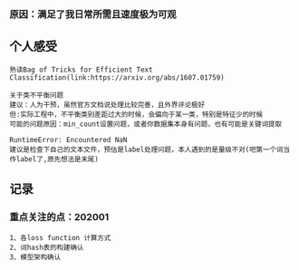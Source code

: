 ### 原因：满足了我日常所需且速度极为可观

## 个人感受
```
熟读Bag of Tricks for Efficient Text Classification(link:https://arxiv.org/abs/1607.01759)
```

```
关于类不平衡问题
建议：人为干预，虽然官方文档说处理比较完善，且外界评论极好
但:实际工程中，不平衡类别差距过大的时候，会偏向于某一类，特别是特征少的时候
可能的问题原因：min_count设置问题，或者你数据集本身有问题，也有可能是关键词提取
```

```
RuntimeError: Encountered NaN
建议是检查下自己的文本文件，预估是label处理问题，本人遇到的是量级不对(吧第一个词当作label了,原先想法是末尾)
```


## 记录

### 重点关注的点：202001
```
1、各loss function 计算方式
2、词hash表的构建确认
3、模型架构确认
```
